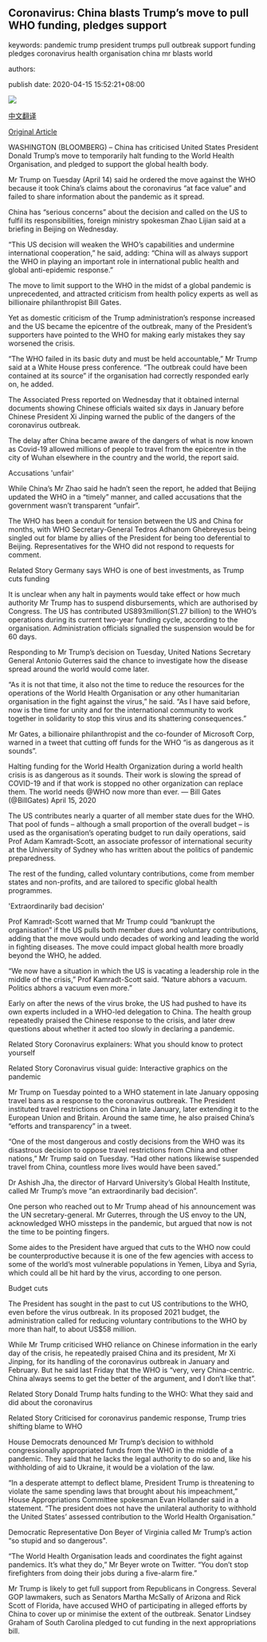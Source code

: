 ## Coronavirus: China blasts Trump’s move to pull WHO funding, pledges support

keywords: pandemic trump president trumps pull outbreak support funding pledges coronavirus health organisation china mr blasts world

authors: 

publish date: 2020-04-15 15:52:21+08:00

![](https://www.straitstimes.com/sites/default/files/styles/x_large/public/articles/2020/04/15/yq-zhaolijian-15042020.jpg?itok=KJBMjuFL)

[中文翻译](Coronavirus%3A%20China%20blasts%20Trump%E2%80%99s%20move%20to%20pull%20WHO%20funding%2C%20pledges%20support_zh.md)

[Original Article](https://www.straitstimes.com/asia/east-asia/coronavirus-china-urges-us-to-fulfill-its-obligations-to-who)

WASHINGTON (BLOOMBERG) – China has criticised United States President Donald Trump’s move to temporarily halt funding to the World Health Organisation, and pledged to support the global health body.

Mr Trump on Tuesday (April 14) said he ordered the move against the WHO because it took China’s claims about the coronavirus “at face value” and failed to share information about the pandemic as it spread.

China has “serious concerns” about the decision and called on the US to fulfil its responsibilities, foreign ministry spokesman Zhao Lijian said at a briefing in Beijing on Wednesday.

“This US decision will weaken the WHO’s capabilities and undermine international cooperation,” he said, adding: “China will as always support the WHO in playing an important role in international public health and global anti-epidemic response.”

The move to limit support to the WHO in the midst of a global pandemic is unprecedented, and attracted criticism from health policy experts as well as billionaire philanthropist Bill Gates.

Yet as domestic criticism of the Trump administration’s response increased and the US became the epicentre of the outbreak, many of the President’s supporters have pointed to the WHO for making early mistakes they say worsened the crisis.

“The WHO failed in its basic duty and must be held accountable,” Mr Trump said at a White House press conference. “The outbreak could have been contained at its source” if the organisation had correctly responded early on, he added.

The Associated Press reported on Wednesday that it obtained internal documents showing Chinese officials waited six days in January before Chinese President Xi Jinping warned the public of the dangers of the coronavirus outbreak.

The delay after China became aware of the dangers of what is now known as Covid-19 allowed millions of people to travel from the epicentre in the city of Wuhan elsewhere in the country and the world, the report said.

Accusations 'unfair'

While China’s Mr Zhao said he hadn’t seen the report, he added that Beijing updated the WHO in a “timely” manner, and called accusations that the government wasn’t transparent “unfair”.

The WHO has been a conduit for tension between the US and China for months, with WHO Secretary-General Tedros Adhanom Ghebreyesus being singled out for blame by allies of the President for being too deferential to Beijing. Representatives for the WHO did not respond to requests for comment.

Related Story Germany says WHO is one of best investments, as Trump cuts funding

It is unclear when any halt in payments would take effect or how much authority Mr Trump has to suspend disbursements, which are authorised by Congress. The US has contributed US$893 million (S$1.27 billion) to the WHO’s operations during its current two-year funding cycle, according to the organisation. Administration officials signalled the suspension would be for 60 days.

Responding to Mr Trump’s decision on Tuesday, United Nations Secretary General Antonio Guterres said the chance to investigate how the disease spread around the world would come later.

“As it is not that time, it also not the time to reduce the resources for the operations of the World Health Organisation or any other humanitarian organisation in the fight against the virus,” he said. “As I have said before, now is the time for unity and for the international community to work together in solidarity to stop this virus and its shattering consequences.”

Mr Gates, a billionaire philanthropist and the co-founder of Microsoft Corp, warned in a tweet that cutting off funds for the WHO “is as dangerous as it sounds”.

Halting funding for the World Health Organization during a world health crisis is as dangerous as it sounds. Their work is slowing the spread of COVID-19 and if that work is stopped no other organization can replace them. The world needs @WHO now more than ever. — Bill Gates (@BillGates) April 15, 2020

The US contributes nearly a quarter of all member state dues for the WHO. That pool of funds – although a small proportion of the overall budget – is used as the organisation’s operating budget to run daily operations, said Prof Adam Kamradt-Scott, an associate professor of international security at the University of Sydney who has written about the politics of pandemic preparedness.

The rest of the funding, called voluntary contributions, come from member states and non-profits, and are tailored to specific global health programmes.

'Extraordinarily bad decision'

Prof Kamradt-Scott warned that Mr Trump could “bankrupt the organisation” if the US pulls both member dues and voluntary contributions, adding that the move would undo decades of working and leading the world in fighting diseases. The move could impact global health more broadly beyond the WHO, he added.

“We now have a situation in which the US is vacating a leadership role in the middle of the crisis,” Prof Kamradt-Scott said. “Nature abhors a vacuum. Politics abhors a vacuum even more.”

Early on after the news of the virus broke, the US had pushed to have its own experts included in a WHO-led delegation to China. The health group repeatedly praised the Chinese response to the crisis, and later drew questions about whether it acted too slowly in declaring a pandemic.

Related Story Coronavirus explainers: What you should know to protect yourself

Related Story Coronavirus visual guide: Interactive graphics on the pandemic

Mr Trump on Tuesday pointed to a WHO statement in late January opposing travel bans as a response to the coronavirus outbreak. The President instituted travel restrictions on China in late January, later extending it to the European Union and Britain. Around the same time, he also praised China’s “efforts and transparency” in a tweet.

“One of the most dangerous and costly decisions from the WHO was its disastrous decision to oppose travel restrictions from China and other nations,” Mr Trump said on Tuesday. “Had other nations likewise suspended travel from China, countless more lives would have been saved.”

Dr Ashish Jha, the director of Harvard University’s Global Health Institute, called Mr Trump’s move “an extraordinarily bad decision”.

One person who reached out to Mr Trump ahead of his announcement was the UN secretary-general. Mr Guterres, through the US envoy to the UN, acknowledged WHO missteps in the pandemic, but argued that now is not the time to be pointing fingers.

Some aides to the President have argued that cuts to the WHO now could be counterproductive because it is one of the few agencies with access to some of the world’s most vulnerable populations in Yemen, Libya and Syria, which could all be hit hard by the virus, according to one person.

Budget cuts

The President has sought in the past to cut US contributions to the WHO, even before the virus outbreak. In its proposed 2021 budget, the administration called for reducing voluntary contributions to the WHO by more than half, to about US$58 million.

While Mr Trump criticised WHO reliance on Chinese information in the early day of the crisis, he repeatedly praised China and its president, Mr Xi Jinping, for its handling of the coronavirus outbreak in January and February. But he said last Friday that the WHO is “very, very China-centric. China always seems to get the better of the argument, and I don’t like that”.

Related Story Donald Trump halts funding to the WHO: What they said and did about the coronavirus

Related Story Criticised for coronavirus pandemic response, Trump tries shifting blame to WHO

House Democrats denounced Mr Trump’s decision to withhold congressionally appropriated funds from the WHO in the middle of a pandemic. They said that he lacks the legal authority to do so and, like his withholding of aid to Ukraine, it would be a violation of the law.

“In a desperate attempt to deflect blame, President Trump is threatening to violate the same spending laws that brought about his impeachment,” House Appropriations Committee spokesman Evan Hollander said in a statement. “The president does not have the unilateral authority to withhold the United States’ assessed contribution to the World Health Organisation.”

Democratic Representative Don Beyer of Virginia called Mr Trump’s action “so stupid and so dangerous".

“The World Health Organisation leads and coordinates the fight against pandemics. It’s what they do,” Mr Beyer wrote on Twitter. “You don’t stop firefighters from doing their jobs during a five-alarm fire.”

Mr Trump is likely to get full support from Republicans in Congress. Several GOP lawmakers, such as Senators Martha McSally of Arizona and Rick Scott of Florida, have accused WHO of participating in alleged efforts by China to cover up or minimise the extent of the outbreak. Senator Lindsey Graham of South Carolina pledged to cut funding in the next appropriations bill.